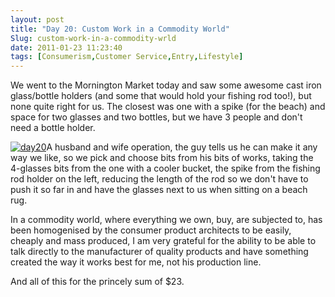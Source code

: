 ```yaml
---
layout: post
title: "Day 20: Custom Work in a Commodity World"
Slug: custom-work-in-a-commodity-wrld
date: 2011-01-23 11:23:40
tags: [Consumerism,Customer Service,Entry,Lifestyle]
---
```

We went to the Mornington Market today and saw some awesome cast iron glass/bottle holders (and some that would hold your fishing rod too!), but none quite right for us. The closest was one with a spike (for the beach) and space for two glasses and two bottles, but we have 3 people and don't need a bottle holder.

[![](https://bendechrai.com/wp-content/uploads/2011/01/day20-300x138.jpg "day20")](https://bendechrai.com/wp-content/uploads/2011/01/day20.jpg)A husband and wife operation, the guy tells us he can make it any way we like, so we pick and choose bits from his bits of works, taking the 4-glasses bits from the one with a cooler bucket, the spike from the fishing rod holder on the left, reducing the length of the rod so we don't have to push it so far in and have the glasses next to us when sitting on a beach rug.

In a commodity world, where everything we own, buy, are subjected to, has been homogenised by the consumer product architects to be easily, cheaply and mass produced, I am very grateful for the ability to be able to talk directly to the manufacturer of quality products and have something created the way it works best for me, not his production line.

And all of this for the princely sum of $23.

